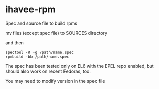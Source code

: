 ihavee-rpm
==========

Spec and source file to build rpms


mv files (except spec file) to SOURCES directory

and then

    spectool -R -g /path/name.spec
    rpmbuild -bb /path/name.spec

The spec has been tested only on EL6 with the EPEL repo enabled, but should also work on recent Fedoras, too.

You may need to modify version in the spec file

